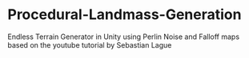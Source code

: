 # Procedural-Landmass-Generation
Endless Terrain Generator in Unity using Perlin Noise and Falloff maps based on the youtube tutorial by Sebastian Lague
